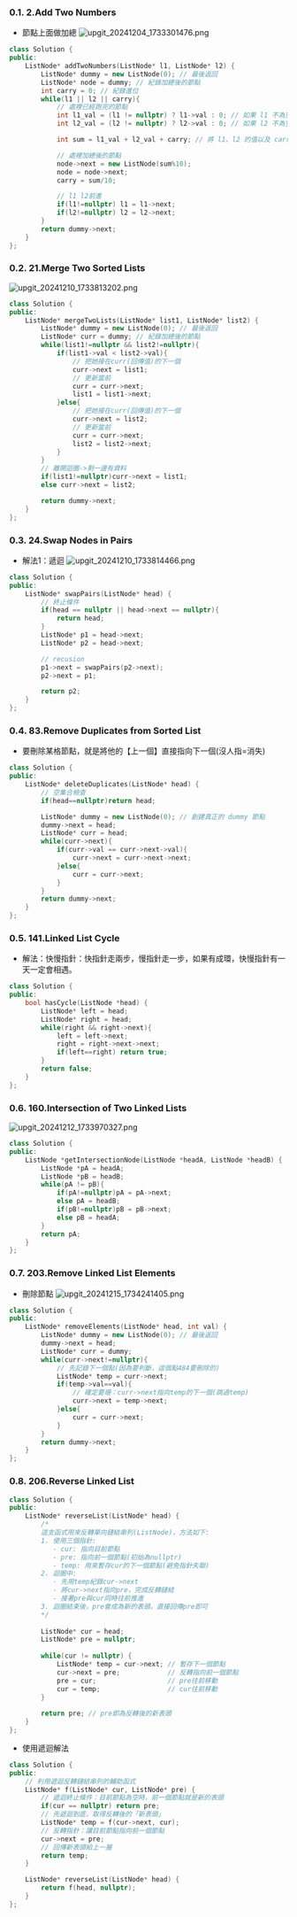 ### 0.1. 2.Add Two Numbers
- 節點上面做加總
![upgit_20241204_1733301476.png](https://raw.githubusercontent.com/kcwc1029/obsidian-upgit-image/main/2024/12/upgit_20241204_1733301476.png)

```cpp
class Solution {
public:
    ListNode* addTwoNumbers(ListNode* l1, ListNode* l2) {
        ListNode* dummy = new ListNode(0); // 最後返回
        ListNode* node = dummy; // 紀錄加總後的節點
        int carry = 0; // 紀錄進位
        while(l1 || l2 || carry){
            // 處裡已經跑完的節點    
            int l1_val = (l1 != nullptr) ? l1->val : 0; // 如果 l1 不為空，取其值；否則取 0
            int l2_val = (l2 != nullptr) ? l2->val : 0; // 如果 l2 不為空，取其值；否則取 0

            int sum = l1_val + l2_val + carry; // 將 l1、l2 的值以及 carrier 相加

            // 處裡加總後的節點
            node->next = new ListNode(sum%10);
            node = node->next;
            carry = sum/10;

            // l1 l2前進
            if(l1!=nullptr) l1 = l1->next;
            if(l2!=nullptr) l2 = l2->next;
        }
        return dummy->next;
    }
};
```

### 0.2. 21.Merge Two Sorted Lists
![upgit_20241210_1733813202.png](https://raw.githubusercontent.com/kcwc1029/obsidian-upgit-image/main/2024/12/upgit_20241210_1733813202.png)
```cpp
class Solution {
public:
    ListNode* mergeTwoLists(ListNode* list1, ListNode* list2) {
        ListNode* dummy = new ListNode(0); // 最後返回
        ListNode* curr = dummy; // 紀錄加總後的節點
        while(list1!=nullptr && list2!=nullptr){
            if(list1->val < list2->val){
                // 把她接在curr(回傳值)的下一個
                curr->next = list1;
                // 更新當前
                curr = curr->next;
                list1 = list1->next;
            }else{
                // 把她接在curr(回傳值)的下一個
                curr->next = list2;
                // 更新當前
                curr = curr->next;
                list2 = list2->next;
            }
        }
        // 離開迴圈->剩一邊有資料
        if(list1!=nullptr)curr->next = list1;
        else curr->next = list2;

        return dummy->next;
    }
};
```
### 0.3. 24.Swap Nodes in Pairs
- 解法1：遞迴
![upgit_20241210_1733814466.png](https://raw.githubusercontent.com/kcwc1029/obsidian-upgit-image/main/2024/12/upgit_20241210_1733814466.png)
```cpp
class Solution {
public:
    ListNode* swapPairs(ListNode* head) {
        // 終止條件
        if(head == nullptr || head->next == nullptr){
            return head;
        }
        ListNode* p1 = head->next;
        ListNode* p2 = head->next;

        // recusion
        p1->next = swapPairs(p2->next);
        p2->next = p1;

        return p2;
    }
};
```
### 0.4. 83.Remove Duplicates from Sorted List
- 要刪除某格節點，就是將他的【上一個】直接指向下一個(沒人指=消失)
```cpp
class Solution {
public:
    ListNode* deleteDuplicates(ListNode* head) {
        // 空集合檢查
        if(head==nullptr)return head;

        ListNode* dummy = new ListNode(0); // 創建真正的 dummy 節點
        dummy->next = head;
        ListNode* curr = head;
        while(curr->next){
            if(curr->val == curr->next->val){
                curr->next = curr->next->next;
            }else{
                curr = curr->next;
            }
        }
        return dummy->next;
    }
};
```
### 0.5. 141.Linked List Cycle
- 解法：快慢指針：快指針走兩步，慢指針走一步，如果有成環，快慢指針有一天一定會相遇。
```cpp
class Solution {
public:
    bool hasCycle(ListNode *head) {
        ListNode* left = head;
        ListNode* right = head;
        while(right && right->next){
            left = left->next;
            right = right->next->next;
            if(left==right) return true;
        }
        return false;
    }
};
```

### 0.6. 160.Intersection of Two Linked Lists
![upgit_20241212_1733970327.png](https://raw.githubusercontent.com/kcwc1029/obsidian-upgit-image/main/2024/12/upgit_20241212_1733970327.png)
```cpp
class Solution {
public:
    ListNode *getIntersectionNode(ListNode *headA, ListNode *headB) {
        ListNode *pA = headA;
        ListNode *pB = headB;
        while(pA != pB){
            if(pA!=nullptr)pA = pA->next;
            else pA = headB;
            if(pB!=nullptr)pB = pB->next;
            else pB = headA;
        }
        return pA;
    }
};
```

### 0.7. 203.Remove Linked List Elements
- 刪除節點
![upgit_20241215_1734241405.png](https://raw.githubusercontent.com/kcwc1029/obsidian-upgit-image/main/2024/12/upgit_20241215_1734241405.png)

```cpp
class Solution {
public:
    ListNode* removeElements(ListNode* head, int val) {
        ListNode* dummy = new ListNode(0); // 最後返回
        dummy->next = head;
        ListNode* curr = dummy;
        while(curr->next!=nullptr){
            // 先記錄下一個點(因為要判斷，這個點484要刪除的)
            ListNode* temp = curr->next;
            if(temp->val==val){
                // 確定要珊：curr->next指向temp的下一個(跳過temp)
                curr->next = temp->next;
            }else{
                curr = curr->next;
            }
        }
        return dummy->next;
    }
};
```


### 0.8. 206.Reverse Linked List
```cpp
class Solution {
public:
    ListNode* reverseList(ListNode* head) {
        /*
        這支函式用來反轉單向鏈結串列(ListNode)，方法如下:
        1. 使用三個指針: 
           - cur: 指向目前節點 
           - pre: 指向前一個節點(初始為nullptr)
           - temp: 用來暫存cur的下一個節點(避免指針失聯)
        2. 迴圈中:
           - 先用temp紀錄cur->next
           - 將cur->next指向pre，完成反轉鏈結
           - 接著pre與cur同時往前推進
        3. 迴圈結束後，pre會成為新的表頭，直接回傳pre即可
        */
        
        ListNode* cur = head;
        ListNode* pre = nullptr;
        
        while(cur != nullptr) {
            ListNode* temp = cur->next; // 暫存下一個節點
            cur->next = pre;            // 反轉指向前一個節點
            pre = cur;                  // pre往前移動
            cur = temp;                 // cur往前移動
        }
        
        return pre; // pre即為反轉後的新表頭
    }
};
```
- 使用遞迴解法
```cpp
class Solution {
public:
    // 利用遞迴反轉鏈結串列的輔助函式
    ListNode* f(ListNode* cur, ListNode* pre) {
        // 遞迴終止條件：目前節點為空時，前一個節點就是新的表頭
        if(cur == nullptr) return pre;
        // 先遞迴到底，取得反轉後的「新表頭」
        ListNode* temp = f(cur->next, cur);
        // 反轉指針：讓目前節點指向前一個節點
        cur->next = pre;
        // 回傳新表頭給上一層
        return temp;
    }

    ListNode* reverseList(ListNode* head) {
        return f(head, nullptr);
    }
};
```